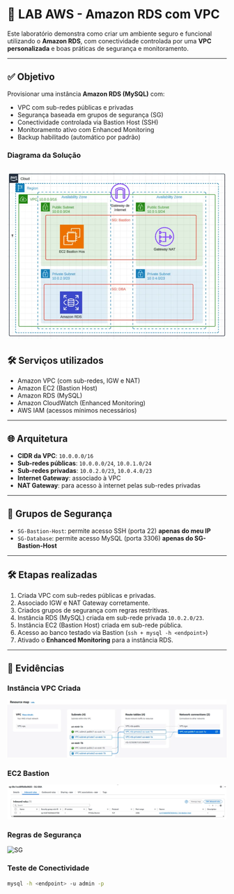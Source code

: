 # 🧪 LAB AWS - Amazon RDS com VPC

Este laboratório demonstra como criar um ambiente seguro e funcional utilizando o **Amazon RDS**, com conectividade controlada por uma **VPC personalizada** e boas práticas de segurança e monitoramento.

---

## ✅ Objetivo

Provisionar uma instância **Amazon RDS (MySQL)** com:

- VPC com sub-redes públicas e privadas
- Segurança baseada em grupos de segurança (SG)
- Conectividade controlada via Bastion Host (SSH)
- Monitoramento ativo com Enhanced Monitoring
- Backup habilitado (automático por padrão)
### Diagrama da Solução
![Diagrama](./evidencias/diagrama.png)
---

## 🛠️ Serviços utilizados

- Amazon VPC (com sub-redes, IGW e NAT)
- Amazon EC2 (Bastion Host)
- Amazon RDS (MySQL)
- Amazon CloudWatch (Enhanced Monitoring)
- AWS IAM (acessos mínimos necessários)

---

## 🌐 Arquitetura

- **CIDR da VPC**: `10.0.0.0/16`
- **Sub-redes públicas**: `10.0.0.0/24`, `10.0.1.0/24`
- **Sub-redes privadas**: `10.0.2.0/23`, `10.0.4.0/23`
- **Internet Gateway**: associado à VPC
- **NAT Gateway**: para acesso à internet pelas sub-redes privadas

---

## 🔐 Grupos de Segurança

- `SG-Bastion-Host`: permite acesso SSH (porta 22) **apenas do meu IP**
- `SG-Database`: permite acesso MySQL (porta 3306) **apenas do SG-Bastion-Host**

---

## 🛠️ Etapas realizadas

1. Criada VPC com sub-redes públicas e privadas.
2. Associado IGW e NAT Gateway corretamente.
3. Criados grupos de segurança com regras restritivas.
4. Instância RDS (MySQL) criada em sub-rede privada `10.0.2.0/23`.
5. Instância EC2 (Bastion Host) criada em sub-rede pública.
6. Acesso ao banco testado via Bastion (`ssh + mysql -h <endpoint>`)
7. Ativado o **Enhanced Monitoring** para a instância RDS.

---

## 📸 Evidências



### Instância VPC Criada
![RDS](./evidencias/vpc-dashboard.png)

### EC2 Bastion
![EC2](./evidencias/ec2-bastion.png)

### Regras de Segurança
![SG](./evidencias/security-groups.png)

### Teste de Conectividade
```bash
mysql -h <endpoint> -u admin -p
